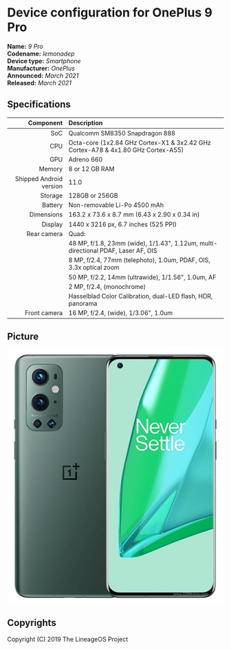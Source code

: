 Device configuration for OnePlus 9 Pro
==============

**Name:** _9 Pro_  
**Codename:** _lemonadep_  
**Device type:** _Smartphone_  
**Manufacturer:** _OnePlus_  
**Announced:** _March 2021_  
**Released:** _March 2021_  

## Specifications

| Component    | Description                                         |
| -----------: | :-------------------------------------------------- |
| SoC          | Qualcomm SM8350 Snapdragon 888                      |
| CPU          | Octa-core (1x2.84 GHz Cortex-X1 & 3x2.42 GHz Cortex-A78 & 4x1.80 GHz Cortex-A55) |
| GPU          | Adreno 660                                          |
| Memory       | 8 or 12 GB RAM                                      |
| Shipped Android version | 11.0                                     |
| Storage      | 128GB or 256GB                                      |
| Battery      | Non-removable Li-Po 4500 mAh                        |
| Dimensions   | 163.2 x 73.6 x 8.7 mm (6.43 x 2.90 x 0.34 in)       |
| Display      | 1440 x 3216 px, 6.7 inches (525 PPI)                |
| Rear camera  | Quad:                                               |
|              | 48 MP, f/1.8, 23mm (wide), 1/1.43", 1.12um, multi-directional PDAF, Laser AF, OIS |
|              | 8 MP, f/2.4, 77mm (telephoto), 1.0um, PDAF, OIS, 3.3x optical zoom |
|              | 50 MP, f/2.2, 14mm (ultrawide), 1/1.56", 1.0um, AF  |
|              | 2 MP, f/2.4, (monochrome)                           |
|              | Hasselblad Color Calibration, dual-LED flash, HDR, panorama |
| Front camera | 16 MP, f/2.4, (wide), 1/3.06", 1.0um                |

## Picture

![OnePlus 9 Pro](https://raw.githubusercontent.com/AltairROM-Devices/devices/master/images/lemonadep.jpg "OnePlus 9 Pro")

## Copyrights

Copyright (C) 2019 The LineageOS Project  
